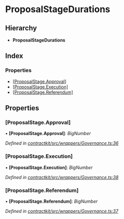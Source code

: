 # ProposalStageDurations

## Hierarchy

* **ProposalStageDurations**

## Index

### Properties

* [\[ProposalStage.Approval\]]()
* [\[ProposalStage.Execution\]]()
* [\[ProposalStage.Referendum\]]()

## Properties

### \[ProposalStage.Approval\]

• **\[ProposalStage.Approval\]**: _BigNumber_

_Defined in_ [_contractkit/src/wrappers/Governance.ts:36_](https://github.com/celo-org/celo-monorepo/blob/master/packages/contractkit/src/wrappers/Governance.ts#L36)

### \[ProposalStage.Execution\]

• **\[ProposalStage.Execution\]**: _BigNumber_

_Defined in_ [_contractkit/src/wrappers/Governance.ts:38_](https://github.com/celo-org/celo-monorepo/blob/master/packages/contractkit/src/wrappers/Governance.ts#L38)

### \[ProposalStage.Referendum\]

• **\[ProposalStage.Referendum\]**: _BigNumber_

_Defined in_ [_contractkit/src/wrappers/Governance.ts:37_](https://github.com/celo-org/celo-monorepo/blob/master/packages/contractkit/src/wrappers/Governance.ts#L37)

